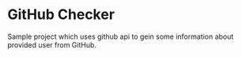 # GitHub Checker

Sample project which uses github api to gein some information about provided user from GitHub.
